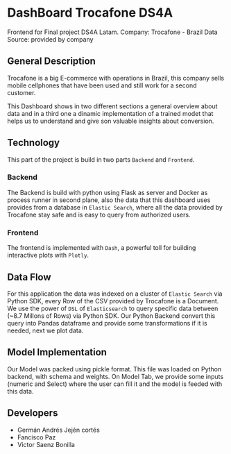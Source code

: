 # DashBoard Trocafone DS4A

Frontend for Final project DS4A Latam.
Company: Trocafone - Brazil
Data Source: provided by company

## General Description

Trocafone is a big E-commerce with operations in Brazil, this company sells mobile cellphones
that have been used and still work for a second customer.

This Dashboard shows in two different sections a general overview about data and in a third one a dinamic
implementation of a trained modet that helps us to understand and give son valuable insights
about conversion.

## Technology

This part of the project is build in two parts `Backend` and `Frontend`.

### Backend

The Backend is build with python using Flask as server and Docker as process runner in second plane, 
also the data that this dashboard uses provides from a database in `Elastic Search`, where all the data provided
by Trocafone stay safe and is easy to query from authorized users.

### Frontend

The frontend is implemented with `Dash`, a powerful toll for building interactive plots with `Plotly`.

## Data Flow

For this application the data was indexed on a cluster of `Elastic Search` via Python SDK, every Row of the CSV provided by Trocafone 
is a Document. We use the power of `DSL` of `Elasticsearch` to query specific data between (~8.7 Millons of Rows) via Python SDK.
Our Python Backend convert this query into Pandas dataframe and provide some transformations if it is needed, next
we plot data.

## Model Implementation
Our Model was packed using pickle format. This file was loaded on Python backend, with schema and weights. On Model Tab,
we provide some inputs (numeric and Select) where the user can fill it and the model is feeded with this data.

## Developers
- Germán Andrés Jején cortés
- Fancisco Paz
- Victor Saenz Bonilla



